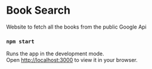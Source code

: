 # Book Search

Website to fetch all the books from the public Google Api

### `npm start`

Runs the app in the development mode.\
Open [http://localhost:3000](http://localhost:3000) to view it in your browser.
